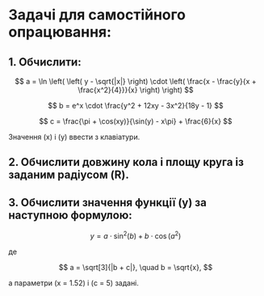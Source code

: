 # Задачі для самостійного опрацювання:

## 1. Обчислити:

$$
a = \ln \left( \left( y - \sqrt{|x|} \right) \cdot \left( \frac{x - \frac{y}{x + \frac{x^2}{4}}}{x} \right) \right)
$$

$$
b = e^x \cdot \frac{y^2 + 12xy - 3x^2}{18y - 1}
$$

$$
c = \frac{\pi + \cos(xy)}{\sin(y) - x\pi} + \frac{6}{x}
$$

Значення \(x\) і \(y\) ввести з клавіатури.

## 2. Обчислити довжину кола і площу круга із заданим радіусом \(R\).

## 3. Обчислити значення функції \(y\) за наступною формулою:

$$
y = a \cdot \sin^2(b) + b \cdot \cos(a^2)
$$

де

$$
a = \sqrt[3]{|b + c|}, \quad b = \sqrt{x},
$$

а параметри \(x = 1.52\) і \(c = 5\) задані.
